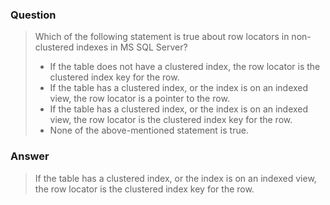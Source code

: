 [comment]: <> (Written: 28-Mar-2020)

### Question
> Which of the following statement is true about row locators in non-clustered indexes in MS SQL Server?
> * If the table does not have a clustered index, the row locator is the clustered index key for the row.
> * If the table has a clustered index, or the index is on an indexed view, the row locator is a pointer to the row.
> * If the table has a clustered index, or the index is on an indexed view, the row locator is the clustered index key for the row.
> * None of the above-mentioned statement is true.

### Answer
> If the table has a clustered index, or the index is on an indexed view, the row locator is the clustered index key for the row.
